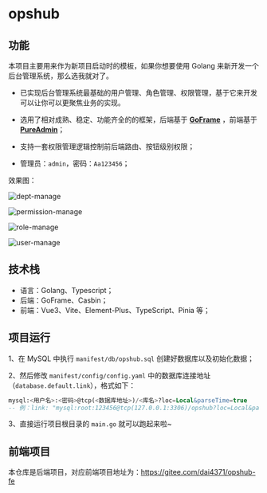 # opshub

## 功能

本项目主要用来作为新项目启动时的模板，如果你想要使用 Golang 来新开发一个后台管理系统，那么选我就对了。

- 已实现后台管理系统最基础的用户管理、角色管理、权限管理，基于它来开发可以让你可以更聚焦业务的实现。
- 选用了相对成熟、稳定、功能齐全的的框架，后端基于 **[GoFrame](https://goframe.org/pages/viewpage.action?pageId=1114119)**
  ，前端基于 **[PureAdmin](https://yiming_chang.gitee.io/pure-admin-doc/pages/introduction/)**；
- 支持一套权限管理逻辑控制前后端路由、按钮级别权限；



- 管理员：`admin`，密码：`Aa123456`；



效果图：

![dept-manage](https://p.ipic.vip/7egrud.png)

![permission-manage](https://p.ipic.vip/e4qq58.png)

![role-manage](https://p.ipic.vip/6cf777.png)

![user-manage](https://p.ipic.vip/j6z2jv.png)

## 技术栈

- 语言：Golang、Typescript；
- 后端：GoFrame、Casbin；
- 前端：Vue3、Vite、Element-Plus、TypeScript、Pinia 等；

## 项目运行
1、在 MySQL 中执行 `manifest/db/opshub.sql` 创建好数据库以及初始化数据；

2、然后修改 `manifest/config/config.yaml` 中的数据库连接地址（`database.default.link`），格式如下：
```sql
mysql:<用户名>:<密码>@tcp(<数据库地址>)/<库名>?loc=Local&parseTime=true
-- 例：link: "mysql:root:123456@tcp(127.0.0.1:3306)/opshub?loc=Local&parseTime=true"

```
3、直接运行项目根目录的 `main.go` 就可以跑起来啦~
## 前端项目
本仓库是后端项目，对应前端项目地址为：https://gitee.com/dai4371/opshub-fe